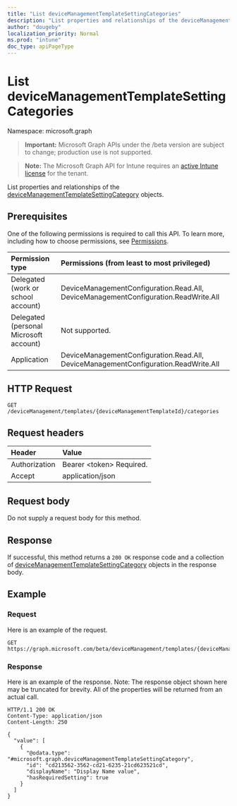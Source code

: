 ```yaml
---
title: "List deviceManagementTemplateSettingCategories"
description: "List properties and relationships of the deviceManagementTemplateSettingCategory objects."
author: "dougeby"
localization_priority: Normal
ms.prod: "intune"
doc_type: apiPageType
---
```


# List deviceManagementTemplateSettingCategories

Namespace: microsoft.graph

> **Important:** Microsoft Graph APIs under the /beta version are subject to change; production use is not supported.

> **Note:** The Microsoft Graph API for Intune requires an [active Intune license](https://go.microsoft.com/fwlink/?linkid=839381) for the tenant.

List properties and relationships of the [deviceManagementTemplateSettingCategory](../resources/intune-deviceintent-devicemanagementtemplatesettingcategory.md) objects.

## Prerequisites
One of the following permissions is required to call this API. To learn more, including how to choose permissions, see [Permissions](/graph/permissions-reference).

|Permission type|Permissions (from least to most privileged)|
|:---|:---|
|Delegated (work or school account)|DeviceManagementConfiguration.Read.All, DeviceManagementConfiguration.ReadWrite.All|
|Delegated (personal Microsoft account)|Not supported.|
|Application|DeviceManagementConfiguration.Read.All, DeviceManagementConfiguration.ReadWrite.All|

## HTTP Request
<!-- {
  "blockType": "ignored"
}
-->
``` http
GET /deviceManagement/templates/{deviceManagementTemplateId}/categories
```

## Request headers
|Header|Value|
|:---|:---|
|Authorization|Bearer &lt;token&gt; Required.|
|Accept|application/json|

## Request body
Do not supply a request body for this method.

## Response
If successful, this method returns a `200 OK` response code and a collection of [deviceManagementTemplateSettingCategory](../resources/intune-deviceintent-devicemanagementtemplatesettingcategory.md) objects in the response body.

## Example

### Request
Here is an example of the request.
``` http
GET https://graph.microsoft.com/beta/deviceManagement/templates/{deviceManagementTemplateId}/categories
```

### Response
Here is an example of the response. Note: The response object shown here may be truncated for brevity. All of the properties will be returned from an actual call.
``` http
HTTP/1.1 200 OK
Content-Type: application/json
Content-Length: 250

{
  "value": [
    {
      "@odata.type": "#microsoft.graph.deviceManagementTemplateSettingCategory",
      "id": "cd213562-3562-cd21-6235-21cd623521cd",
      "displayName": "Display Name value",
      "hasRequiredSetting": true
    }
  ]
}
```





